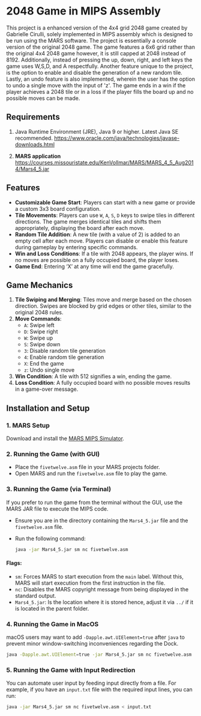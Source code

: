 # 2048 Game in MIPS Assembly

This project is a enhanced version of the 4x4 grid 2048 game created by Gabrielle Cirulli, solely implemented in MIPS assembly which is designed to be run using the MARS software. The project is essentially a console version of the original 2048 game. The game features a 6x6 grid rather than the original 4x4 2048 game however, it is still capped at 2048 instead of 8192. Additionally, instead of pressing the up, down, right, and left keys the game uses W,S,D, and A respectfully. Another feature unique to the project, is the option to enable and disable the generation of a new random tile. Lastly, an undo feature is also implemented, wherein the user has the option to undo a single move with the input of 'z'. The game ends in a win if the player achieves a 2048 tile or in a loss if the player fills the board up and no possible moves can be made.


## Requirements

1. Java Runtime Environment (JRE), Java 9 or higher. Latest Java SE recommended.
https://www.oracle.com/java/technologies/javase-downloads.html

2. **MARS application**
https://courses.missouristate.edu/KenVollmar/MARS/MARS_4_5_Aug2014/Mars4_5.jar

## Features

- **Customizable Game Start**: Players can start with a new game or provide a custom 3x3 board configuration.
- **Tile Movements**: Players can use `W`, `A`, `S`, `D` keys to swipe tiles in different directions. The game merges identical tiles and shifts them appropriately, displaying the board after each move.
- **Random Tile Addition**: A new tile (with a value of 2) is added to an empty cell after each move. Players can disable or enable this feature during gameplay by entering specific commands.
- **Win and Loss Conditions**: If a tile with 2048 appears, the player wins. If no moves are possible on a fully occupied board, the player loses.
- **Game End**: Entering ‘X’ at any time will end the game gracefully.

## Game Mechanics

1. **Tile Swiping and Merging**: Tiles move and merge based on the chosen direction. Swipes are blocked by grid edges or other tiles, similar to the original 2048 rules.
2. **Move Commands**:
   - `A`: Swipe left
   - `D`: Swipe right
   - `W`: Swipe up
   - `S`: Swipe down
   - `3`: Disable random tile generation
   - `4`: Enable random tile generation
   - `X`: End the game
   - `z`: Undo single move
3. **Win Condition**: A tile with 512 signifies a win, ending the game.
4. **Loss Condition**: A fully occupied board with no possible moves results in a game-over message.



## Installation and Setup

### 1. MARS Setup
Download and install the [MARS MIPS Simulator](http://courses.missouristate.edu/KenVollmar/mars/).

### 2. Running the Game (with GUI)

- Place the `fivetwelve.asm` file in your MARS projects folder.
- Open MARS and run the `fivetwelve.asm` file to play the game.

### 3. Running the Game (via Terminal)

If you prefer to run the game from the terminal without the GUI, use the MARS JAR file to execute the MIPS code.

- Ensure you are in the directory containing the `Mars4_5.jar` file and the `fivetwelve.asm` file.
- Run the following command:

    ```bash
    java -jar Mars4_5.jar sm nc fivetwelve.asm 
    ```
#### Flags:
- `sm`: Forces MARS to start execution from the `main` label. Without this, MARS will start execution from the first instruction in the file.
- `nc`: Disables the MARS copyright message from being displayed in the standard output.
- `Mars4_5.jar`: Is the location where it is stored hence, adjust it via `../` if it is located in the parent folder.

### 4. Running the Game in MacOS

macOS users may want to add `-Dapple.awt.UIElement=true` after `java` to prevent minor window-switching inconveniences regarding the Dock.

```bash
java -Dapple.awt.UIElement=true -jar Mars4_5.jar sm nc fivetwelve.asm 
```

### 5. Running the Game with Input Redirection

You can automate user input by feeding input directly from a file. For example, if you have an `input.txt` file with the required input lines, you can run:

```bash
java -jar Mars4_5.jar sm nc fivetwelve.asm < input.txt
